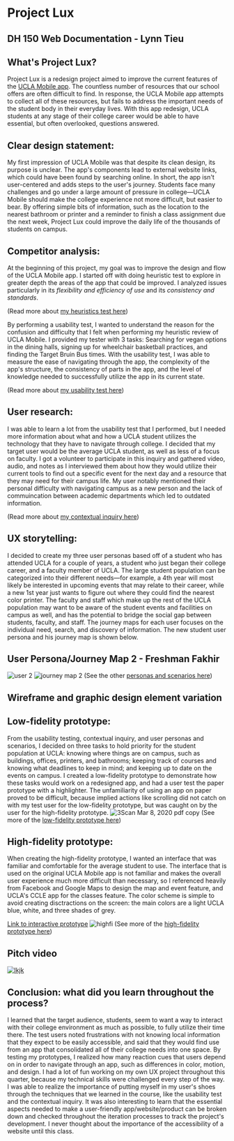 # Project Lux
## DH 150 Web Documentation - Lynn Tieu
## What's Project Lux?
Project Lux is a redesign project aimed to improve the current features of the [UCLA Mobile app](https://apps.ucla.edu/mobile). The countless number of resources that our school offers are often difficult to find. In response, the UCLA Mobile app attempts to collect all of these resources, but fails to address the important needs of the student body in their everyday lives. With this app redesign, UCLA students at any stage of their college career would be able to have essential, but often overlooked, questions answered.

## Clear design statement: 
My first impression of UCLA Mobile was that despite its clean design, its purpose is unclear. The app's components lead to external website links, which could have been found by searching online. In short, the app isn't user-centered and adds steps to the user's journey. Students face many challenges and go under a large amount of pressure in college—UCLA Mobile should make the college experience not more difficult, but easier to bear. By offering simple bits of information, such as the location to the nearest bathroom or printer and a reminder to finish a class assignment due the next week, Project Lux could improve the daily life of the thousands of students on campus. 

## Competitor analysis:
At the beginning of this project, my goal was to improve the design and flow of the UCLA Mobile app. I started off with doing heuristic test to explore in greater depth the areas of the app that could be improved. I analyzed issues particularly in its *flexibility and efficiency of use* and its *consistency and standards*. 

(Read more about [my heuristics test here](https://github.com/LynnT2/DH150-project/tree/master/assignment01))

By performing a usability test, I wanted to understand the reason for the confusion and difficulty that I felt when performing my heuristic review of UCLA Mobile. I provided my tester with 3 tasks: Searching for vegan options in the dining halls, signing up for wheelchair basketball practices, and finding the Target Bruin Bus times. With the usability test, I was able to measure the ease of navigating through the app, the complexity of the app's structure, the consistency of parts in the app, and the level of knowledge needed to successfully utilize the app in its current state. 

(Read more about [my usability test here](https://github.com/LynnT2/DH150-project/tree/master/assignment02))

## User research:
I was able to learn a lot from the usability test that I performed, but I needed more information about what and how a UCLA student utilizes the technology that they have to navigate through college. I decided that my target user would be the average UCLA student, as well as less of a focus on faculty. I got a volunteer to participate in this inquiry and gathered video, audio, and notes as I interviewed them about how they would utilize their current tools to find out a specific event for the next day and a resource that they may need for their campus life. My user notably mentioned their personal difficulty with navigating campus as a new person and the lack of commuincation between academic departments which led to outdated information.

(Read more about [my contextual inquiry here](https://github.com/LynnT2/DH150-project/tree/master/assignment04))

## UX storytelling:
I decided to create my three user personas based off of a student who has attended UCLA for a couple of years, a student who just began their college career, and a faculty member of UCLA. The large student population can be categorized into their different needs—for example, a 4th year will most likely be interested in upcoming events that may relate to their career, while a new 1st year just wants to figure out where they could find the nearest color printer. The faculty and staff which make up the rest of the UCLA population may want to be aware of the student events and facilities on campus as well, and has the potential to bridge the social gap between students, faculty, and staff. The journey maps for each user focuses on the individual need, search, and discovery of information. The new student user persona and his journey map is shown below.
## User Persona/Journey Map 2 - Freshman Fakhir
![user 2](https://user-images.githubusercontent.com/59623146/74257788-2a891680-4caa-11ea-9d55-afb27129c0ff.jpg)
![journey map 2](https://user-images.githubusercontent.com/59623146/74578396-4d852600-4f49-11ea-9907-b396ad22c300.jpg)
(See the other [personas and scenarios here](https://github.com/LynnT2/DH150-project/tree/master/assignment05))
## Wireframe and graphic design element variation
## Low-fidelity prototype:
From the usability testing, contextual inquiry, and user personas and scenarios, I decided on three tasks to hold priority for the student population at UCLA: knowing where things are on campus, such as buildings, offices, printers, and bathrooms; keeping track of courses and knowing what deadlines to keep in mind; and keeping up to date on the events on campus. I created a low-fidelity prototype to demonstrate how these tasks would work on a redesigned app, and had a user test the paper prototype with a highlighter. The unfamiliarity of using an app on paper proved to be difficult, because implied actions like scrolling did not catch on with my test user for the low-fidelity prototype, but was caught on by the user for the high-fidelity prototype.
![3Scan Mar 8, 2020 pdf copy](https://user-images.githubusercontent.com/59623146/76175993-44642f00-616c-11ea-8124-4604f61b5322.png)
(See more of the [low-fidelity prototype here](https://github.com/LynnT2/DH150-project/tree/master/assignment07))
## High-fidelity prototype:
When creating the high-fidelity prototype, I wanted an interface that was familiar and comfortable for the average student to use. The interface that is used on the original UCLA Mobile app is not familiar and makes the overall user experience much more difficult than necessary, so I referenced heavily from Facebook and Google Maps to design the map and event feature, and UCLA's CCLE app for the classes feature. The color scheme is simple to avoid creating disctractions on the screen: the main colors are a light UCLA blue, white, and three shades of grey.

[Link to interactive prototype](https://www.figma.com/proto/EWFZZuedW35zgAn3sxquTd/dh150?node-id=1%3A3&scaling=scale-down)
![highfi](https://user-images.githubusercontent.com/59623146/76176130-ba689600-616c-11ea-91f5-59dbdbf19b5a.png)
(See more of the [high-fidelity prototype here](https://github.com/LynnT2/DH150-project/blob/master/assignment08/README.md))

## Pitch video 
[![lkjk](http://img.youtube.com/vi/krlBEg6D_q8/0.jpg)](http://www.youtube.com/watch?v=krlBEg6D_q8 "DH150PITCH")

## Conclusion: what did you learn throughout the process?
I learned that the target audience, students, seem to want a way to interact with their college environment as much as possible, to fully utilize their time there. The test users noted frustrations with not knowing local information that they expect to be easily accessible, and said that they would find use from an app that consolidated all of their college needs into one space. By testing my prototypes, I realized how many reaction cues that users depend on in order to navigate through an app, such as differences in color, motion, and design. I had a lot of fun working on my own UX project throughout this quarter, because my technical skills were challenged every step of the way. I was able to realize the importance of putting myself in my user's shoes through the techniques that we learned in the course, like the usability test and the contextual inquiry. It was also interesting to learn that the essential aspects needed to make a user-friendly app/website/product can be broken down and checked throughout the iteration processes to track the project's development. I never thought about the importance of the accessibility of a website until this class. 
